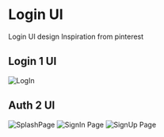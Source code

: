 # Login UI

Login UI design Inspiration from pinterest

## Login 1 UI

![LogIn](screenshots/login.png)

## Auth 2 UI

![SplashPage](screenshots/splash_page.png)
![SignIn Page](screenshots/signin_page.png)
![SignUp Page](screenshots/signup_page.png)
